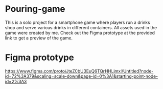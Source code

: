 # Pouring-game
This is a solo project for a smartphone game where players run a drinks shop and serve various drinks in different containers. All assets used in the game were created by me. Check out the Figma prototype at the provided link to get a preview of the game.
# Figma prototype
https://www.figma.com/proto/JteZ0bU3EuQ6TQrHHLjmxl/Untitled?node-id=72%3A379&scaling=scale-down&page-id=0%3A1&starting-point-node-id=2%3A3
